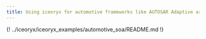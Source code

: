 ```yaml
---
title: Using iceoryx for automotive frameworks like AUTOSAR Adaptive ara::com
---
```


{! ../iceoryx/iceoryx_examples/automotive_soa/README.md !}
